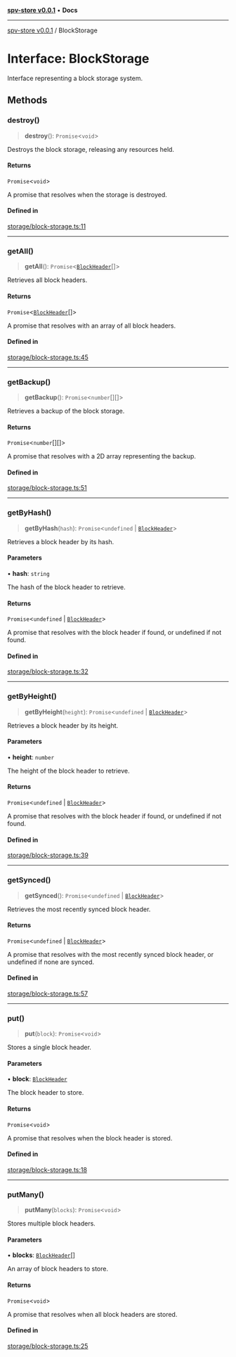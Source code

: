 [**spv-store v0.0.1**](../README.md) • **Docs**

***

[spv-store v0.0.1](../globals.md) / BlockStorage

# Interface: BlockStorage

Interface representing a block storage system.

## Methods

### destroy()

> **destroy**(): `Promise`\<`void`\>

Destroys the block storage, releasing any resources held.

#### Returns

`Promise`\<`void`\>

A promise that resolves when the storage is destroyed.

#### Defined in

[storage/block-storage.ts:11](https://github.com/shruggr/ts-casemod-spv/blob/050b8a2b88441deb8165e8e49b26bc7bba8ae64e/src/storage/block-storage.ts#L11)

***

### getAll()

> **getAll**(): `Promise`\<[`BlockHeader`](BlockHeader.md)[]\>

Retrieves all block headers.

#### Returns

`Promise`\<[`BlockHeader`](BlockHeader.md)[]\>

A promise that resolves with an array of all block headers.

#### Defined in

[storage/block-storage.ts:45](https://github.com/shruggr/ts-casemod-spv/blob/050b8a2b88441deb8165e8e49b26bc7bba8ae64e/src/storage/block-storage.ts#L45)

***

### getBackup()

> **getBackup**(): `Promise`\<`number`[][]\>

Retrieves a backup of the block storage.

#### Returns

`Promise`\<`number`[][]\>

A promise that resolves with a 2D array representing the backup.

#### Defined in

[storage/block-storage.ts:51](https://github.com/shruggr/ts-casemod-spv/blob/050b8a2b88441deb8165e8e49b26bc7bba8ae64e/src/storage/block-storage.ts#L51)

***

### getByHash()

> **getByHash**(`hash`): `Promise`\<`undefined` \| [`BlockHeader`](BlockHeader.md)\>

Retrieves a block header by its hash.

#### Parameters

• **hash**: `string`

The hash of the block header to retrieve.

#### Returns

`Promise`\<`undefined` \| [`BlockHeader`](BlockHeader.md)\>

A promise that resolves with the block header if found, or undefined if not found.

#### Defined in

[storage/block-storage.ts:32](https://github.com/shruggr/ts-casemod-spv/blob/050b8a2b88441deb8165e8e49b26bc7bba8ae64e/src/storage/block-storage.ts#L32)

***

### getByHeight()

> **getByHeight**(`height`): `Promise`\<`undefined` \| [`BlockHeader`](BlockHeader.md)\>

Retrieves a block header by its height.

#### Parameters

• **height**: `number`

The height of the block header to retrieve.

#### Returns

`Promise`\<`undefined` \| [`BlockHeader`](BlockHeader.md)\>

A promise that resolves with the block header if found, or undefined if not found.

#### Defined in

[storage/block-storage.ts:39](https://github.com/shruggr/ts-casemod-spv/blob/050b8a2b88441deb8165e8e49b26bc7bba8ae64e/src/storage/block-storage.ts#L39)

***

### getSynced()

> **getSynced**(): `Promise`\<`undefined` \| [`BlockHeader`](BlockHeader.md)\>

Retrieves the most recently synced block header.

#### Returns

`Promise`\<`undefined` \| [`BlockHeader`](BlockHeader.md)\>

A promise that resolves with the most recently synced block header, or undefined if none are synced.

#### Defined in

[storage/block-storage.ts:57](https://github.com/shruggr/ts-casemod-spv/blob/050b8a2b88441deb8165e8e49b26bc7bba8ae64e/src/storage/block-storage.ts#L57)

***

### put()

> **put**(`block`): `Promise`\<`void`\>

Stores a single block header.

#### Parameters

• **block**: [`BlockHeader`](BlockHeader.md)

The block header to store.

#### Returns

`Promise`\<`void`\>

A promise that resolves when the block header is stored.

#### Defined in

[storage/block-storage.ts:18](https://github.com/shruggr/ts-casemod-spv/blob/050b8a2b88441deb8165e8e49b26bc7bba8ae64e/src/storage/block-storage.ts#L18)

***

### putMany()

> **putMany**(`blocks`): `Promise`\<`void`\>

Stores multiple block headers.

#### Parameters

• **blocks**: [`BlockHeader`](BlockHeader.md)[]

An array of block headers to store.

#### Returns

`Promise`\<`void`\>

A promise that resolves when all block headers are stored.

#### Defined in

[storage/block-storage.ts:25](https://github.com/shruggr/ts-casemod-spv/blob/050b8a2b88441deb8165e8e49b26bc7bba8ae64e/src/storage/block-storage.ts#L25)

